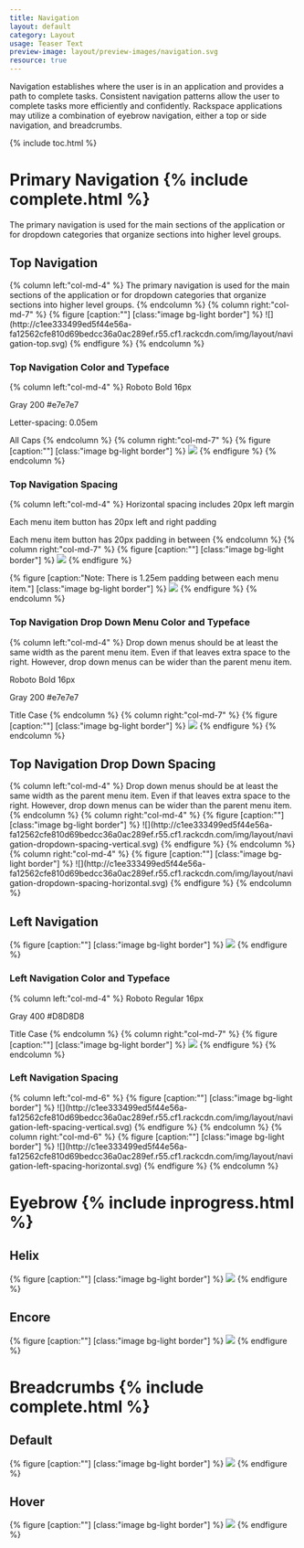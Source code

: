```yaml
---
title: Navigation
layout: default
category: Layout
usage: Teaser Text
preview-image: layout/preview-images/navigation.svg
resource: true
---
```


Navigation establishes where the user is in an application and provides a path
to complete tasks. Consistent navigation patterns allow the user to complete
tasks more efficiently and confidently. Rackspace applications may utilize a
combination of eyebrow navigation, either a top or side navigation, and
breadcrumbs.

{% include toc.html %}

# Primary Navigation {% include complete.html %}

The primary navigation is used for the main sections of the application or for
dropdown categories that organize sections into higher level groups.

## Top Navigation

<div class="row">
{% column left:"col-md-4" %}
The primary navigation is used for the main sections of the application or for
dropdown categories that organize sections into higher level groups.
{% endcolumn %}
{% column right:"col-md-7" %}
{% figure [caption:""] [class:"image bg-light border"] %}
![](http://c1ee333499ed5f44e56a-fa12562cfe810d69bedcc36a0ac289ef.r55.cf1.rackcdn.com/img/layout/navigation-top.svg)
{% endfigure %}
{% endcolumn %}
</div>

### Top Navigation Color and Typeface

<div class="row">
{% column left:"col-md-4" %}
Roboto Bold 16px

Gray 200 #e7e7e7

Letter-spacing: 0.05em

All Caps
{% endcolumn %}
{% column right:"col-md-7" %}
{% figure [caption:""] [class:"image bg-light border"] %}
![](http://c1ee333499ed5f44e56a-fa12562cfe810d69bedcc36a0ac289ef.r55.cf1.rackcdn.com/img/layout/navigation-top-color-type.svg)
{% endfigure %}
{% endcolumn %}
</div>

### Top Navigation Spacing

<div class="row">
{% column left:"col-md-4" %}
Horizontal spacing includes 20px left margin

Each menu item button has 20px left and right padding

Each menu item button has 20px padding in between
{% endcolumn %}
{% column right:"col-md-7" %}
{% figure [caption:""] [class:"image bg-light border"] %}
![](http://c1ee333499ed5f44e56a-fa12562cfe810d69bedcc36a0ac289ef.r55.cf1.rackcdn.com/img/layout/navigation-top-spacing-vertical.svg)
{% endfigure %}

{% figure [caption:"Note: There is 1.25em padding between each menu item."] [class:"image bg-light border"] %}
![](http://c1ee333499ed5f44e56a-fa12562cfe810d69bedcc36a0ac289ef.r55.cf1.rackcdn.com/img/layout/navigation-top-spacing-horizontal.svg)
{% endfigure %}
{% endcolumn %}
</div>

### Top Navigation Drop Down Menu Color and Typeface

<div class="row">
{% column left:"col-md-4" %}
Drop down menus should be at least the same width as the parent menu item. Even
if that leaves extra space to the right. However, drop down menus can be wider
than the parent menu item.

Roboto Bold 16px

Gray 200 #e7e7e7

Title Case
{% endcolumn %}
{% column right:"col-md-7" %}
{% figure [caption:""] [class:"image bg-light border"] %}
![](http://c1ee333499ed5f44e56a-fa12562cfe810d69bedcc36a0ac289ef.r55.cf1.rackcdn.com/img/layout/navigation-dropdown-color-type.svg)
{% endfigure %}
{% endcolumn %}
</div>

## Top Navigation Drop Down Spacing

<div class="row">
{% column left:"col-md-4" %}
Drop down menus should be at least the same width as the parent menu item. Even
if that leaves extra space to the right. However, drop down menus can be wider
than the parent menu item.
{% endcolumn %}
{% column right:"col-md-4" %}
{% figure [caption:""] [class:"image bg-light border"] %}
![](http://c1ee333499ed5f44e56a-fa12562cfe810d69bedcc36a0ac289ef.r55.cf1.rackcdn.com/img/layout/navigation-dropdown-spacing-vertical.svg)
{% endfigure %}
{% endcolumn %}
{% column right:"col-md-4" %}
{% figure [caption:""] [class:"image bg-light border"] %}
![](http://c1ee333499ed5f44e56a-fa12562cfe810d69bedcc36a0ac289ef.r55.cf1.rackcdn.com/img/layout/navigation-dropdown-spacing-horizontal.svg)
{% endfigure %}
{% endcolumn %}
</div>

## Left Navigation
{% figure [caption:""] [class:"image bg-light border"] %}
![](http://c1ee333499ed5f44e56a-fa12562cfe810d69bedcc36a0ac289ef.r55.cf1.rackcdn.com/img/layout/navigation-left.svg)
{% endfigure %}

### Left Navigation Color and Typeface

<div class="row">
{% column left:"col-md-4" %}
Roboto Regular 16px

Gray 400 #D8D8D8

Title Case
{% endcolumn %}
{% column right:"col-md-7" %}
{% figure [caption:""] [class:"image bg-light border"] %}
![](http://c1ee333499ed5f44e56a-fa12562cfe810d69bedcc36a0ac289ef.r55.cf1.rackcdn.com/img/layout/navigation-left-color-type.svg)
{% endfigure %}
{% endcolumn %}
</div>

### Left Navigation Spacing

<div class="row">
{% column left:"col-md-6" %}
{% figure [caption:""] [class:"image bg-light border"] %}
![](http://c1ee333499ed5f44e56a-fa12562cfe810d69bedcc36a0ac289ef.r55.cf1.rackcdn.com/img/layout/navigation-left-spacing-vertical.svg)
{% endfigure %}
{% endcolumn %}
{% column right:"col-md-6" %}
{% figure [caption:""] [class:"image bg-light border"] %}
![](http://c1ee333499ed5f44e56a-fa12562cfe810d69bedcc36a0ac289ef.r55.cf1.rackcdn.com/img/layout/navigation-left-spacing-horizontal.svg)
{% endfigure %}
{% endcolumn %}
</div>

# Eyebrow {% include inprogress.html %}

## Helix
{% figure [caption:""] [class:"image bg-light border"] %}
![](http://c1ee333499ed5f44e56a-fa12562cfe810d69bedcc36a0ac289ef.r55.cf1.rackcdn.com/img/layout/navigation-eyebrow.svg)
{% endfigure %}

## Encore

{% figure [caption:""] [class:"image bg-light border"] %}
![](http://c1ee333499ed5f44e56a-fa12562cfe810d69bedcc36a0ac289ef.r55.cf1.rackcdn.com/img/layout/navigation-eyebrow-encore.svg)
{% endfigure %}

# Breadcrumbs {% include complete.html %}

## Default

{% figure [caption:""] [class:"image bg-light border"] %}
![](http://c1ee333499ed5f44e56a-fa12562cfe810d69bedcc36a0ac289ef.r55.cf1.rackcdn.com/img/layout/navigation-breadcrumbs.svg)
{% endfigure %}

## Hover

{% figure [caption:""] [class:"image bg-light border"] %}
![](http://c1ee333499ed5f44e56a-fa12562cfe810d69bedcc36a0ac289ef.r55.cf1.rackcdn.com/img/layout/navigation-breadcrumbs-hover.svg)
{% endfigure %}
